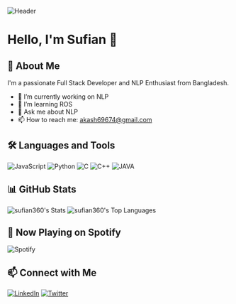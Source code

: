 ![Header](https://github.com/yourusername/yourrepo/blob/main/header.png)

# Hello, I'm Sufian 👋

## 🚀 About Me
I'm a passionate Full Stack Developer and NLP Enthusiast from Bangladesh.

- 🔭 I’m currently working on NLP
- 🌱 I’m learning ROS
- 💬 Ask me about NLP
- 📫 How to reach me: akash69674@gmail.com

## 🛠️ Languages and Tools
![JavaScript](https://img.shields.io/badge/-JavaScript-F7DF1E?style=flat&logo=javascript&logoColor=black)
![Python](https://img.shields.io/badge/-Python-61DAFB?style=flat&logo=python&logoColor=black)
![C](https://img.shields.io/badge/-C-61DAFB?style=flat&logo=c&logoColor=black)
![C++](https://img.shields.io/badge/-C++-61DAFB?style=flat&logo=c++&logoColor=black)
![JAVA](https://img.shields.io/badge/-Java-61DAFB?style=flat&logo=java&logoColor=black)

## 📊 GitHub Stats
![sufian360's Stats](https://github-readme-stats.vercel.app/api?username=sufian360&theme=vision-friendly-dark&show_icons=true&hide_border=false&count_private=true)
![sufian360's Top Languages](https://github-readme-stats.vercel.app/api/top-langs/?username=sufian360&theme=vision-friendly-dark&show_icons=true&hide_border=false&layout=compact)

## 🎵 Now Playing on Spotify
![Spotify](https://novatorem.vercel.app/api/spotify)

## 📫 Connect with Me
[![LinkedIn](https://img.shields.io/badge/-LinkedIn-0077B5?style=flat&logo=linkedin&logoColor=white)](https://linkedin.com/in/yourprofile)
[![Twitter](https://img.shields.io/badge/-Twitter-1DA1F2?style=flat&logo=twitter&logoColor=white)](https://twitter.com/yourprofile)
